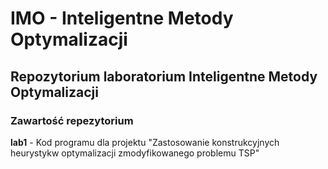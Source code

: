 # IMO - Inteligentne Metody Optymalizacji

## Repozytorium laboratorium Inteligentne Metody Optymalizacji

### Zawartość repezytorium

**lab1** - Kod programu dla projektu "Zastosowanie konstrukcyjnych heurystykw optymalizacji zmodyfikowanego problemu TSP"
